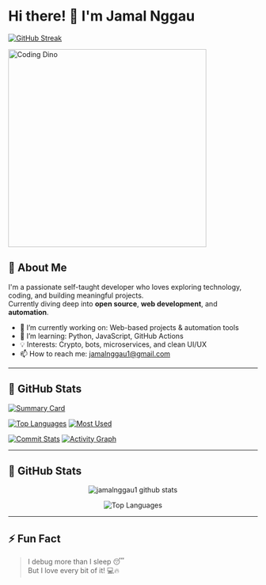 # Hi there! 👋 I'm Jamal Nggau

[![GitHub Streak](https://streak-stats.demolab.com?user=jamalnggau1&theme=radical&hide_border=true)](https://github.com/jamalnggau1)

<img src="https://raw.githubusercontent.com/saadeghi/saadeghi/master/dino.gif" alt="Coding Dino" width="400"/>

## 🚀 About Me
I'm a passionate self-taught developer who loves exploring technology, coding, and building meaningful projects.  
Currently diving deep into **open source**, **web development**, and **automation**.

- 🔭 I’m currently working on: Web-based projects & automation tools  
- 🌱 I’m learning: Python, JavaScript, GitHub Actions  
- 💡 Interests: Crypto, bots, microservices, and clean UI/UX  
- 📫 How to reach me: [jamalnggau1@gmail.com](mailto:jamalnggau1@gmail.com)

---

## 🐙 GitHub Stats

[![Summary Card](https://github-profile-summary-cards.vercel.app/api/cards/profile-details?username=jamalnggau1&theme=radical)](https://github.com/jamalnggau1)

[![Top Languages](https://github-profile-summary-cards.vercel.app/api/cards/repos-per-language?username=jamalnggau1&theme=radical)](https://github.com/jamalnggau1)
[![Most Used](https://github-profile-summary-cards.vercel.app/api/cards/most-commit-language?username=jamalnggau1&theme=radical)](https://github.com/jamalnggau1)

[![Commit Stats](https://github-profile-summary-cards.vercel.app/api/cards/stats?username=jamalnggau1&theme=radical)](https://github.com/jamalnggau1)
[![Activity Graph](https://github-profile-summary-cards.vercel.app/api/cards/productive-time?username=jamalnggau1&theme=radical&utcOffset=8)](https://github.com/jamalnggau1)



---

## 🐙 GitHub Stats

<p align="center">
  <img src="https://github-readme-stats.vercel.app/api?username=jamalnggau1&show_icons=true&theme=radical" alt="jamalnggau1 github stats">
</p>

<p align="center">
  <img src="https://github-readme-stats.vercel.app/api/top-langs/?username=jamalnggau1&theme=radical&layout=compact" alt="Top Languages">
</p>

---

## ⚡ Fun Fact
> I debug more than I sleep 😴  
> But I love every bit of it! 💻🔥

